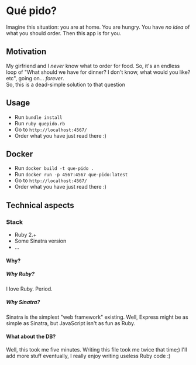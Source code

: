 # Qué pido?

Imagine this situation: you are at home. You are hungry. You have *no idea* of what you should order. Then this app is for you.

## Motivation

My girfriend and I *never* know what to order for food. So, it's an endless loop of "What should we have for dinner? I don't know, what would you like? etc", going on... *forever*.  
So, this is a dead-simple solution to that question

## Usage
  - Run `bundle install`
  - Run `ruby quepido.rb`
  - Go to `http://localhost:4567/`
  - Order what you have just read there :)

## Docker

  - Run `docker build -t que-pido .`
  - Run `docker run -p 4567:4567 que-pido:latest`
  - Go to `http://localhost:4567/`
  - Order what you have just read there :)

## Technical aspects

### Stack

  - Ruby 2.+
  - Some Sinatra version
  - ...

#### Why?

##### Why Ruby?

I love Ruby. Period.

##### Why Sinatra?

Sinatra is the simplest "web framework" existing. Well, Express might be as simple as Sinatra, but JavaScript isn't as fun as Ruby.

#### What about the DB?

Well, this took me five minutes. Writing this file took me twice that time;)
I'll add more stuff eventually, I really enjoy writing useless Ruby code :)
